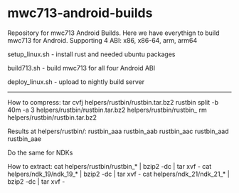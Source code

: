 # mwc713-android-builds

Repository for mwc713 Android Builds. 
Here we have everythign to build mwc713 for Android. Supporting 4 ABI:  x86, x86-64, arm, arm64

setup_linux.sh  - install rust and needed ubuntu packages

build713.sh - build mwc713 for all four Android ABI

deploy_linux.sh - upload to nightly build server

----------------------

How to compress:
tar cvfj helpers/rustbin/rustbin.tar.bz2  rustbin
split -b 40m -a 3 helpers/rustbin/rustbin.tar.bz2 helpers/rustbin/rustbin_
rm helpers/rustbin/rustbin.tar.bz2

Results at helpers/rustbin/: rustbin_aaa  rustbin_aab  rustbin_aac  rustbin_aad  rustbin_aae

Do the same for NDKs


How to extract:
cat helpers/rustbin/rustbin_* | bzip2 -dc | tar xvf -
cat helpers/ndk_19/ndk_19_* | bzip2 -dc | tar xvf -
cat helpers/ndk_21/ndk_21_* | bzip2 -dc | tar xvf -
